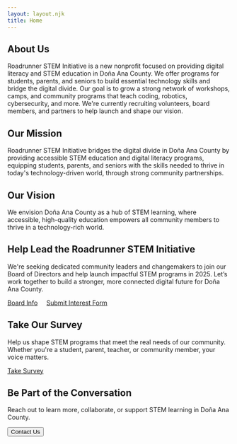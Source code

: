 ```yaml
---
layout: layout.njk
title: Home
---
```


<section class="aboutus-section">
  <h2>About Us</h2>
  <p>
    Roadrunner STEM Initiative is a new nonprofit focused on providing digital literacy and STEM education in Doña Ana County. We offer programs for students, parents, and seniors to build essential technology skills and bridge the digital divide. Our goal is to grow a strong network of workshops, camps, and community programs that teach coding, robotics, cybersecurity, and more. We're currently recruiting volunteers, board members, and partners to help launch and shape our vision.
  </p>
</section>

<section class="missionvision-section two-column">
  <div>
    <h2>Our Mission</h2>
    <p>
      Roadrunner STEM Initiative bridges the digital divide in Doña Ana County by providing accessible STEM education and digital literacy programs, equipping students, parents, and seniors with the skills needed to thrive in today's technology-driven world, through strong community partnerships.
    </p>
  </div>

  <div>
    <h2>Our Vision</h2>
    <p>
      We envision Doña Ana County as a hub of STEM learning, where accessible, high-quality education empowers all community members to thrive in a technology-rich world.
    </p>
  </div>
</section>

<section class="boardrecruit-section">
  <h2>Help Lead the Roadrunner STEM Initiative</h2>
  <p>
    We're seeking dedicated community leaders and changemakers to join our Board of Directors and help launch impactful STEM programs in 2025. Let’s work together to build a stronger, more connected digital future for Doña Ana County.
  </p>
  <a href="/executiveboard.html" class="button">Board Info</a>
<a href="/board-interest.html" class="button" style="margin-left: 1rem;">Submit Interest Form</a>

</section>

<section class="survey-section">
  <h2>Take Our Survey</h2>
  <p>
    Help us shape STEM programs that meet the real needs of our community. Whether you're a student, parent, teacher, or community member, your voice matters.
  </p>
  <a href="https://bit.ly/STEMinDACounty" target="_blank" class="button">Take Survey</a>
</section>

<section class="contactus-section">
  <h2>Be Part of the Conversation</h2>
  <p>
    Reach out to learn more, collaborate, or support STEM learning in Doña Ana County.
  </p>
  <button id="contactToggle" class="button">Contact Us</button>
</section>